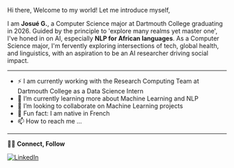 Hi there, Welcome to my world!
Let me introduce myself,

I am **Josué G.**, a Computer Science major at Dartmouth College graduating in 2026. Guided by the principle to 'explore many realms yet master one', I've honed in on AI, especially **NLP for African languages**. As a Computer Science major, I'm fervently exploring intersections of tech, global health, and linguistics, with an aspiration to be an AI researcher driving social impact.

----------------------------------------------------------------------------------------------------------------------------------------------------------------------------------

- ⚡️ I am currently working with the Research Computing Team at Dartmouth College as a Data Science Intern 
- 👀 I’m currently learning more about Machine Learning and NLP
- 🌱 I’m looking to collaborate on Machine Learning projects
- 💞️ Fun fact: I am native in French
- 📫 How to reach me ...
-----------------------------------------------------------------------------------------------------------------------------------------------------------------------------------
🤝🏻 **Connect, Follow** 



[![LinkedIn](https://img.shields.io/badge/LinkedIn-0077B5?style=for-the-badge&logo=linkedin&logoColor=white)](https://www.linkedin.com/in/josué-f-godeme-58abb2196/)

<!---
FrejusGdm/FrejusGdm is a ✨ special ✨ repository because its `README.md` (this file) appears on your GitHub profile.
You can click the Preview link to take a look at your changes.
--->
